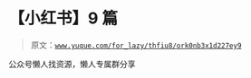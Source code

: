 # 【小红书】9 篇

> 原文：[`www.yuque.com/for_lazy/thfiu8/ork0nb3x1d227ey9`](https://www.yuque.com/for_lazy/thfiu8/ork0nb3x1d227ey9)

<ne-p id="u9072ebbe" data-lake-id="u9072ebbe"><ne-text id="u0d690196">公众号懒人找资源，懒人专属群分享</ne-text></ne-p>